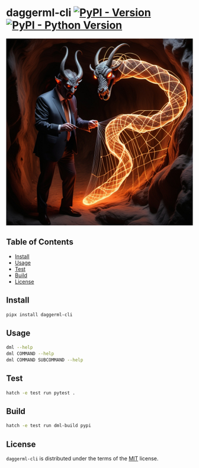 # daggerml-cli [![PyPI - Version](https://img.shields.io/pypi/v/daggerml-cli.svg)](https://pypi.org/project/daggerml-cli) [![PyPI - Python Version](https://img.shields.io/pypi/pyversions/daggerml-cli.svg)](https://pypi.org/project/daggerml-cli)

![The Prince of DAGness](img/prince-of-dagness.jpg)


## Table of Contents

- [Install](#install)
- [Usage](#usage)
- [Test](#test)
- [Build](#build)
- [License](#license)

## Install

```sh
pipx install daggerml-cli
```

## Usage

```sh
dml --help
dml COMMAND --help
dml COMMAND SUBCOMMAND --help
```

## Test

```sh
hatch -e test run pytest .
```

## Build

```sh
hatch -e test run dml-build pypi
```

## License

`daggerml-cli` is distributed under the terms of the [MIT](LICENSE.txt) license.
